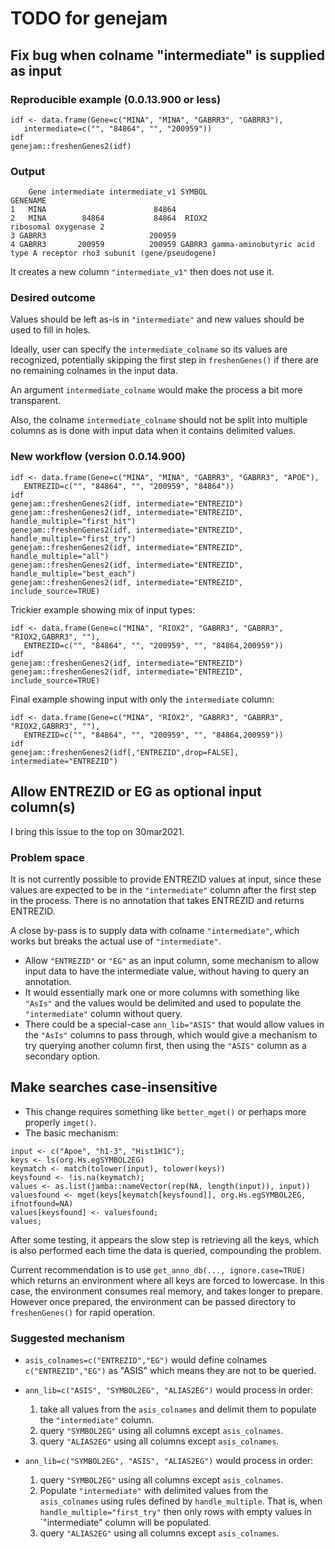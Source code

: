 # TODO for genejam


## Fix bug when colname "intermediate" is supplied as input

### Reproducible example (0.0.13.900 or less)

```
idf <- data.frame(Gene=c("MINA", "MINA", "GABRR3", "GABRR3"),
   intermediate=c("", "84864", "", "200959"))
idf
genejam::freshenGenes2(idf)
```

### Output

```
    Gene intermediate intermediate_v1 SYMBOL                                                               GENENAME
1   MINA                        84864                                                                              
2   MINA        84864           84864  RIOX2                                                  ribosomal oxygenase 2
3 GABRR3                       200959                                                                              
4 GABRR3       200959          200959 GABRR3 gamma-aminobutyric acid type A receptor rho3 subunit (gene/pseudogene)
```

It creates a new column `"intermediate_v1"` then does not use it.

### Desired outcome

Values should be left as-is in `"intermediate"` and new values
should be used to fill in holes.

Ideally, user can specify the `intermediate_colname` so its
values are recognized, potentially skipping the first step
in `freshenGenes()` if there are no remaining colnames
in the input data.

An argument `intermediate_colname` would make the process
a bit more transparent.

Also, the colname `intermediate_colname` should not be split
into multiple columns as is done with input data when it
contains delimited values.

### New workflow (version 0.0.14.900)

```
idf <- data.frame(Gene=c("MINA", "MINA", "GABRR3", "GABRR3", "APOE"),
   ENTREZID=c("", "84864", "", "200959", "84864"))
idf
genejam::freshenGenes2(idf, intermediate="ENTREZID")
genejam::freshenGenes2(idf, intermediate="ENTREZID", handle_multiple="first_hit")
genejam::freshenGenes2(idf, intermediate="ENTREZID", handle_multiple="first_try")
genejam::freshenGenes2(idf, intermediate="ENTREZID", handle_multiple="all")
genejam::freshenGenes2(idf, intermediate="ENTREZID", handle_multiple="best_each")
genejam::freshenGenes2(idf, intermediate="ENTREZID", include_source=TRUE)
```

Trickier example showing mix of input types:

```
idf <- data.frame(Gene=c("MINA", "RIOX2", "GABRR3", "GABRR3", "RIOX2,GABRR3", ""),
   ENTREZID=c("", "84864", "", "200959", "", "84864,200959"))
idf
genejam::freshenGenes2(idf, intermediate="ENTREZID")
genejam::freshenGenes2(idf, intermediate="ENTREZID", include_source=TRUE)
```

Final example showing input with only the `intermediate` column:

```
idf <- data.frame(Gene=c("MINA", "RIOX2", "GABRR3", "GABRR3", "RIOX2,GABRR3", ""),
   ENTREZID=c("", "84864", "", "200959", "", "84864,200959"))
idf
genejam::freshenGenes2(idf[,"ENTREZID",drop=FALSE], intermediate="ENTREZID")
```



## Allow ENTREZID or EG as optional input column(s)

I bring this issue to the top on 30mar2021.

### Problem space

It is not currently possible to provide ENTREZID values at input,
since these values are expected to be in the `"intermediate"` column
after the first step in the process. There is no annotation that
takes ENTREZID and returns ENTREZID.

A close by-pass is to supply data with colname `"intermediate"`,
which works but breaks the actual use of `"intermediate"`.

* Allow `"ENTREZID"` or `"EG"` as an input column, some mechanism to
allow input data to have the intermediate value, without
having to query an annotation.
* It would essentially mark one or more columns with something like 
`"AsIs"` and the values would be delimited and used to populate
the `"intermediate"` column without query.
* There could be a special-case `ann_lib="ASIS"` that would allow
values in the `"AsIs"` columns to pass through, which would give
a mechanism to try querying another column first, then using the
`"ASIS"` column as a secondary option.


## Make searches case-insensitive

* This change requires something like `better_mget()` or
perhaps more properly `imget()`.
* The basic mechanism:

```{r, imget}
input <- c("Apoe", "h1-3", "Hist1H1C");
keys <- ls(org.Hs.egSYMBOL2EG)
keymatch <- match(tolower(input), tolower(keys))
keysfound <- !is.na(keymatch);
values <- as.list(jamba::nameVector(rep(NA, length(input)), input))
valuesfound <- mget(keys[keymatch[keysfound]], org.Hs.egSYMBOL2EG, ifnotfound=NA)
values[keysfound] <- valuesfound;
values;
```

After some testing, it appears the slow step is retrieving all
the keys, which is also performed each time the data is queried,
compounding the problem.

Current recommendation is to use `get_anno_db(..., ignore.case=TRUE)`
which returns an environment where all keys are forced to lowercase.
In this case, the environment consumes real memory, and takes longer
to prepare. However once prepared, the environment can be passed
directory to `freshenGenes()` for rapid operation.


### Suggested mechanism

* `asis_colnames=c("ENTREZID","EG")` would define colnames `c("ENTREZID","EG")`
as "ASIS" which means they are not to be queried.
* `ann_lib=c("ASIS", "SYMBOL2EG", "ALIAS2EG")` would process in order:

    1. take all values from the `asis_colnames` and delimit them
    to populate the `"intermediate"` column.
    2. query `"SYMBOL2EG"` using all columns except `asis_colnames`.
    3. query `"ALIAS2EG"` using all columns except `asis_colnames`.

* `ann_lib=c("SYMBOL2EG", "ASIS", "ALIAS2EG")` would process in order:

   1. query `"SYMBOL2EG"` using all columns except `asis_colnames`.
   2. Populate `"intermediate"` with delimited values from the
   `asis_colnames` using rules defined by `handle_multiple`. That
   is, when `handle_multiple="first_try"` then only rows with
   empty values in `"intermediate" column will be populated.
   3. query `"ALIAS2EG"` using all columns except `asis_colnames`.
   

